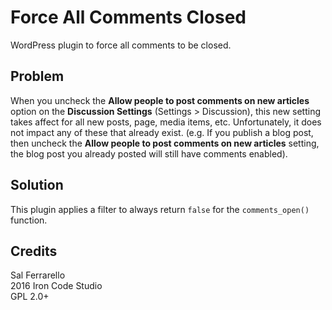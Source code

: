 Force All Comments Closed
=========================

WordPress plugin to force all comments to be closed.

## Problem

When you uncheck the __Allow people to post comments on new articles__ option
on the __Discussion Settings__ (Settings > Discussion), this new setting takes
affect for all new posts, page, media items, etc. Unfortunately, it does not
impact any of these that already exist.  (e.g. If you publish a blog post, then
uncheck the __Allow people to post comments on new articles__ setting, the
blog post you already posted will still have comments enabled).

## Solution

This plugin applies a filter to always return `false` for the `comments_open()`
function.

## Credits

Sal Ferrarello  
2016 Iron Code Studio  
GPL 2.0+  
